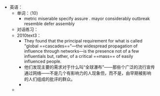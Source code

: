 - 英语：
	- 单词：（10）
		- metric
		  miserable
		  specify
		  assure .
		  mayor
		  considerably
		  outbreak
		  resemble
		  defer
		  assembly
	- 对话练习：
	- 2010text3：
		- They found that the principal requirement for what is called "global ==cascades=="—the widespread propagation of influence through networks—is the presence not of a few influentials but, rather, of a critical ==mass== of easily influenced people.
		- 他们发现主要的需求对于什么叫“全球瀑布”——那些个广泛的流行宣传通过网络——不是几个有影响力的人现象但，而不是，由早期被影响的人们组成的批评的群众。
		-
	-